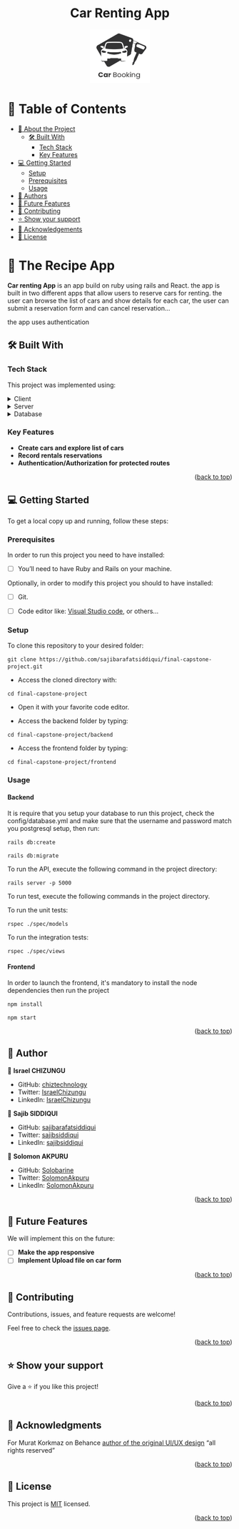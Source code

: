 
<a name="readme-top"></a>

<div align="center">
  <h1><b>Car Renting App</b></h1>
    <img src='./frontend/public/car%20booking%20logo.png' height="120px" width="auto"/>
</div>

<!-- TABLE OF CONTENTS -->

# 📗 Table of Contents

- [📖 About the Project](#about-project)
  - [🛠 Built With](#built-with)
    - [Tech Stack](#tech-stack)
    - [Key Features](#key-features)
- [💻 Getting Started](#getting-started)
  - [Setup](#setup)
  - [Prerequisites](#prerequisites)
  - [Usage](#usage)
- [👥 Authors](#authors)
- [🔭 Future Features](#future-features)
- [🤝 Contributing](#contributing)
- [⭐️ Show your support](#support)
- [🙏 Acknowledgements](#acknowledgements)
- [📝 License](#license)

# 📖 The Recipe App <a name="about-project"></a>

 **Car renting App** is an app build on ruby using rails and React.
 the app is built in two different apps that allow users to reserve cars for renting. the user can browse the list of cars and show details for each car, the user can submit a reservation form and can cancel reservation...

 the app uses authentication

## 🛠 Built With <a name="built-with"></a>

### Tech Stack <a name="tech-stack"></a>

This project was implemented using:

<details>
  <summary>Client</summary>
  <ul>
    <li><a href="https://reactjs.org/">React.js</a></li>
  </ul>
</details>

<details>
  <summary>Server</summary>
  <ul>
    <li><a href="https://rubyonrails.org/">Ruby on Rails</a></li>
  </ul>
</details>

<details>
<summary>Database</summary>
  <ul>
    <li><a href="https://www.postgresql.org/">PostgreSQL</a></li>
  </ul>
</details>

### Key Features <a name="key-features"></a>

- **Create cars and explore list of cars**
- **Record rentals reservations**
- **Authentication/Authorization for protected routes**

<p align="right">(<a href="#readme-top">back to top</a>)</p>

## 💻 Getting Started <a name="getting-started"></a>

To get a local copy up and running, follow these steps:

### Prerequisites

In order to run this project you need to have installed:

- [ ] You’ll need to have Ruby and Rails on your machine.

Optionally, in order to modify this project you should to have installed:

- [ ] Git.

- [ ] Code editor like: [Visual Studio code](https://code.visualstudio.com/), or others...

### Setup

To clone this repository to your desired folder:

```console
git clone https://github.com/sajibarafatsiddiqui/final-capstone-project.git
```

- Access the cloned directory with:

```console
cd final-capstone-project
```

- Open it with your favorite code editor.

- Access the backend folder by typing:

```console
cd final-capstone-project/backend
```

- Access the frontend folder by typing:

```console
cd final-capstone-project/frontend
```

### Usage

#### Backend

It is require that you setup your database to run this project, check the config/database.yml and make sure that the username and password match you postgresql setup, then run:

```console
rails db:create
```

```console
rails db:migrate
```

To run the API, execute the following command in the project directory:

```console
rails server -p 5000
```

To run test, execute the following commands in the project directory.

To run the unit tests:

  ```console
  rspec ./spec/models 
  ```
To run the integration tests:

  ```console
  rspec ./spec/views
  ```

  #### Frontend

In order to launch the frontend, it's mandatory to install the node dependencies then run the project

```console
npm install
```

```console
npm start
```

<p align="right">(<a href="#readme-top">back to top</a>)</p>


## 👥 Author <a name="authors"></a>

👤 **Israel CHIZUNGU**

- GitHub: [chiztechnology](https://github.com/chiztechnology)
- Twitter: [IsraelChizungu](https://twitter.com/IsraelChizungu)
- LinkedIn: [IsraelChizungu](https://www.linkedin.com/in/israelchizungu/)

👤 **Sajib SIDDIQUI**

- GitHub: [sajibarafatsiddiqui](https://github.com/sajibarafatsiddiqui)
- Twitter: [sajibsiddiqui](https://twitter.com/)
- LinkedIn: [sajibsiddiqui](https://www.linkedin.com/)

👤 **Solomon AKPURU**

- GitHub: [Solobarine](https://github.com/solobarine)
- Twitter: [SolomonAkpuru](https://twitter.com/)
- LinkedIn: [SolomonAkpuru](https://www.linkedin.com/)


<p align="right">(<a href="#readme-top">back to top</a>)</p>

## 🔭 Future Features <a name="future-features"></a>

We will implement this on the future:

- [ ] **Make the app responsive**
- [ ] **Implement Upload file on car form**

<p align="right">(<a href="#readme-top">back to top</a>)</p>

## 🤝 Contributing <a name="contributing"></a>

Contributions, issues, and feature requests are welcome!

Feel free to check the [issues page](https://github.com/sajibarafatsiddiqui/final-capstone-project/issues).

<p align="right">(<a href="#readme-top">back to top</a>)</p>

## ⭐️ Show your support <a name="support"></a>

Give a ⭐️ if you like this project!

<p align="right">(<a href="#readme-top">back to top</a>)</p>

## 🙏 Acknowledgments <a name="acknowledgements"></a>

 For Murat Korkmaz on Behance [author of the original UI/UX design](https://www.behance.net/gallery/26425031/Vespa-Responsive-Redesign)  “all rights reserved”

<p align="right">(<a href="#readme-top">back to top</a>)</p>

## 📝 License <a name="license"></a>

This project is [MIT](./LICENSE) licensed.

<p align="right">(<a href="#readme-top">back to top</a>)
